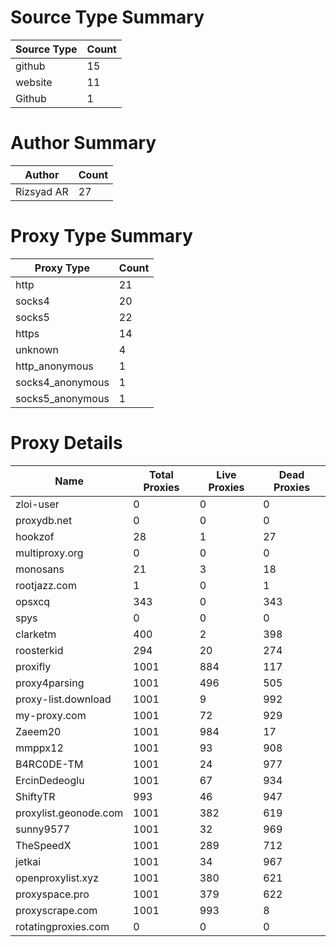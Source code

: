 # Source Type Summary

| Source Type | Count |
|-------------|-------|
| github | 15 |
| website | 11 |
| Github | 1 |


# Author Summary

| Author | Count |
|--------|-------|
| Rizsyad AR | 27 |


# Proxy Type Summary

| Proxy Type | Count |
|------------|-------|
| http | 21 |
| socks4 | 20 |
| socks5 | 22 |
| https | 14 |
| unknown | 4 |
| http_anonymous | 1 |
| socks4_anonymous | 1 |
| socks5_anonymous | 1 |


# Proxy Details

| Name | Total Proxies | Live Proxies | Dead Proxies |
|------|---------------|--------------|---------------|
| zloi-user | 0 | 0 | 0 |
| proxydb.net | 0 | 0 | 0 |
| hookzof | 28 | 1 | 27 |
| multiproxy.org | 0 | 0 | 0 |
| monosans | 21 | 3 | 18 |
| rootjazz.com | 1 | 0 | 1 |
| opsxcq | 343 | 0 | 343 |
| spys | 0 | 0 | 0 |
| clarketm | 400 | 2 | 398 |
| roosterkid | 294 | 20 | 274 |
| proxifly | 1001 | 884 | 117 |
| proxy4parsing | 1001 | 496 | 505 |
| proxy-list.download | 1001 | 9 | 992 |
| my-proxy.com | 1001 | 72 | 929 |
| Zaeem20 | 1001 | 984 | 17 |
| mmppx12 | 1001 | 93 | 908 |
| B4RC0DE-TM | 1001 | 24 | 977 |
| ErcinDedeoglu | 1001 | 67 | 934 |
| ShiftyTR | 993 | 46 | 947 |
| proxylist.geonode.com | 1001 | 382 | 619 |
| sunny9577 | 1001 | 32 | 969 |
| TheSpeedX | 1001 | 289 | 712 |
| jetkai | 1001 | 34 | 967 |
| openproxylist.xyz | 1001 | 380 | 621 |
| proxyspace.pro | 1001 | 379 | 622 |
| proxyscrape.com | 1001 | 993 | 8 |
| rotatingproxies.com | 0 | 0 | 0 |
